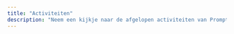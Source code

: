 ```yaml
---
title: "Activiteiten"
description: "Neem een kijkje naar de afgelopen activiteiten van Promptus Imperii om een idee te krijgen van wat we doen."
---
```


